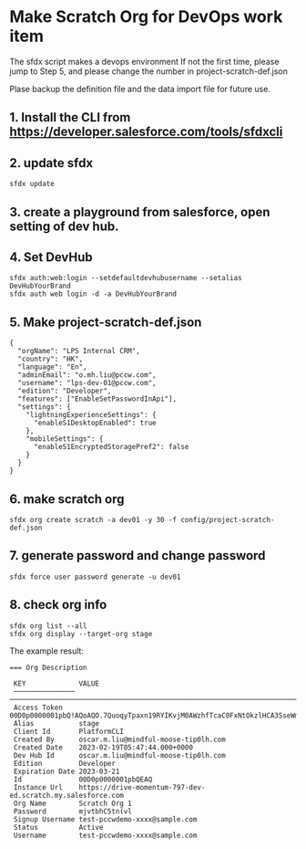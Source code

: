 # Make Scratch Org for DevOps work item

The sfdx script makes a devops environment
If not the first time, please jump to Step 5, and please change the number in project-scratch-def.json

Plase backup the definition file and the data import file for future use. 

## 1. Install the CLI from https://developer.salesforce.com/tools/sfdxcli

## 2. update sfdx
```
sfdx update
```

## 3. create a playground from salesforce, open setting of dev hub. 

## 4. Set DevHub
```
sfdx auth:web:login --setdefaultdevhubusername --setalias DevHubYourBrand
sfdx auth web login -d -a DevHubYourBrand
```
## 5. Make project-scratch-def.json
```
{
  "orgName": "LPS Internal CRM",
  "country": "HK",
  "language": "En",
  "adminEmail": "o.mh.liu@pccw.com",
  "username": "lps-dev-01@pccw.com",
  "edition": "Developer",
  "features": ["EnableSetPasswordInApi"],
  "settings": {
    "lightningExperienceSettings": {
      "enableS1DesktopEnabled": true
    },
    "mobileSettings": {
      "enableS1EncryptedStoragePref2": false
    }
  }
}

```
## 6. make scratch org 
```
sfdx org create scratch -a dev01 -y 30 -f config/project-scratch-def.json
```

## 7. generate password and change password
```
sfdx force user password generate -u dev01
```

## 8. check org info 
```
sfdx org list --all
sfdx org display --target-org stage
```

The example result:
```
=== Org Description

 KEY             VALUE                                                                                                  
 ─────────────── ────────────────────────────────────────────────────────────────────────────────────────────────────── 
 Access Token    00D0p0000001pbQ!AQoAQO.7QuoqyTpaxn19RYIKvjM0AWzhfTcaC0FxNtOkzlHCA3SseWmcat9wJnVWHfDNtVvYm_NqqT6vv_Bao… 
 Alias           stage                                                                                                  
 Client Id       PlatformCLI                                                                                            
 Created By      oscar.m.liu@mindful-moose-tip0lh.com                                                                   
 Created Date    2023-02-19T05:47:44.000+0000                                                                           
 Dev Hub Id      oscar.m.liu@mindful-moose-tip0lh.com                                                                   
 Edition         Developer                                                                                              
 Expiration Date 2023-03-21                                                                                             
 Id              00D0p0000001pbQEAQ                                                                                     
 Instance Url    https://drive-momentum-797-dev-ed.scratch.my.salesforce.com                                            
 Org Name        Scratch Org 1                                                                                          
 Password        mjvtbhC5tn(vl                                                                                          
 Signup Username test-pccwdemo-xxxx@sample.com                                                                          
 Status          Active                                                                                                 
 Username        test-pccwdemo-xxxx@sample.com

```

